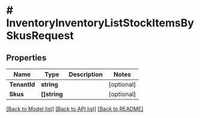 # # InventoryInventoryListStockItemsBySkusRequest


## Properties 


Name | Type | Description | Notes
------------ | ------------- | ------------- | -------------
**TenantId**| **string** |   | [optional]
**Skus**| **[]string** |   | [optional]


[[Back to Model list]](../../README.md#models) [[Back to API list]](../../README.md#endpoints) [[Back to README]](../../README.md)

